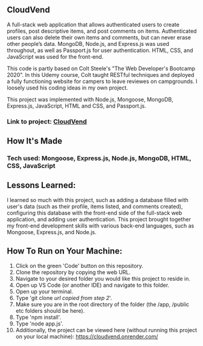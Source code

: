 ## CloudVend

A full-stack web application that allows authenticated users to create profiles, post descriptive items, and post comments on items.  Authenticated users can also delete their own items and comments, but can never erase other people’s data.  MongoDB, Node.js, and Express.js was used throughout, as well as Passport.js for user authentication.  HTML, CSS, and JavaScript was used for the front-end.

This code is partly based on Colt Steele's "The Web Developer's Bootcamp 2020".  In this Udemy course, Colt taught RESTful techniques and deployed a fully functioning website for
campers to leave reviewes on campgrounds.  I loosely used his coding ideas in my own project.

This project was implemented with Node.js, Mongoose, MongoDB, Express.js, JavaScript, HTML and CSS, and Passport.js.

### Link to project: [CloudVend]([https://master--vermillion-narwhal-b9ab97.netlify.app/](https://cloudvend.onrender.com/))

## How It's Made

### Tech used: Mongoose, Express.js, Node.js, MongoDB, HTML, CSS, JavaScript

## Lessons Learned:

I learned so much with this project, such as adding a database filled with user's data (such as their profile, items listed, and comments created), configuring this database with the front-end side of the full-stack web application, and adding user authentication. This project brought together my front-end development skills with various back-end languages, such as Mongoose, Express.js, and Node.js.

## How To Run on Your Machine:

1. Click on the green 'Code' button on this repository.
2. Clone the repository by copying the web URL.
3. Navigate to your desired folder you would like this project to reside in.
4. Open up VS Code (or another IDE) and navigate to this folder.
5. Open up your terminal.
6. Type 'git clone _url copied from step 2_'.
7. Make sure you are in the root directory of the folder (the /app, /public etc folders should be here).
8. Type 'npm install'.
9. Type 'node app.js'.
10. Additionally, the project can be viewed here (without running this project on your local machine): https://cloudvend.onrender.com/
